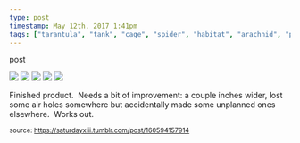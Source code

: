 ```yaml
---
type: post
timestamp: May 12th, 2017 1:41pm
tags: ["tarantula", "tank", "cage", "spider", "habitat", "arachnid", "pets"]
---
```

post


 <img src="https://saturdayxiii.github.io/media/160594157914_1.jpg"/>
       

   

 <img src="https://saturdayxiii.github.io/media/160594157914_2.jpg"/>
       

   

 <img src="https://saturdayxiii.github.io/media/160594157914_3.jpg"/>
       

   

 <img src="https://saturdayxiii.github.io/media/160594157914_4.jpg"/>
       

   

 <img src="https://saturdayxiii.github.io/media/160594157914_5.jpg"/>
       

        
Finished product.  Needs a bit of improvement: a couple inches wider, lost some air holes somewhere but accidentally made some unplanned ones elsewhere.  Works out.
 
      
      
      
      
      
  
<small>source: https://saturdayxiii.tumblr.com/post/160594157914</small>